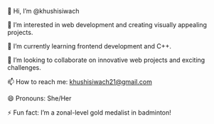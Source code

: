 👋 Hi, I’m @khushisiwach

👀 I’m interested in web development and creating visually appealing projects.

🌱 I’m currently learning frontend development and C++.

💞️ I’m looking to collaborate on innovative web projects and exciting challenges.

📫 How to reach me: khushisiwach21@gmail.com

😄 Pronouns: She/Her

⚡ Fun fact: I’m a zonal-level gold medalist in badminton!
